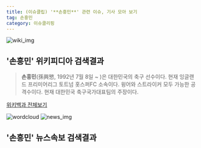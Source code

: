 ```yaml
---
title: (이슈클립) '**손흥민**' 관련 이슈, 기사 모아 보기
tag: 손흥민
category: 이슈클리핑
---
```

![wiki_img](https://user-images.githubusercontent.com/42597476/44503234-41136a80-a6d0-11e8-9071-6fc6418eafe4.png)
## **'**손흥민**'** 위키피디아 검색결과
>**손흥민**(孫興慜, 1992년 7월 8일 ~ )은 대한민국의 축구 선수이다. 현재 잉글랜드 프리미어리그 토트넘 홋스퍼FC 소속이다. 윙어와 스트라이커 모두 가능한 공격수이다. 현재 대한민국 축구국가대표팀의 주장이다.

<a href="https://ko.wikipedia.org/wiki/손흥민" target="_blank">위키백과 전체보기</a>

![wordcloud](https://s3.ap-northeast-2.amazonaws.com/lyrics101-wordcloud/2018-09-23-1537639415.png)
![news_img](https://user-images.githubusercontent.com/42597476/44507050-1206f400-a6e4-11e8-8d98-7ffbfebb353f.png)
## **'**손흥민**'** 뉴스속보 검색결과

